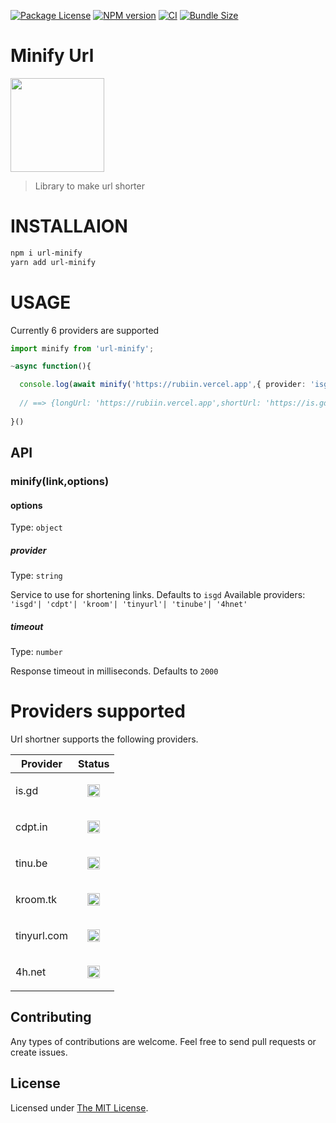 <p float="left">
<a href="https://www.npmjs.com/package/url-minify"><img src="https://img.shields.io/npm/l/url-minify" alt="Package License" /></a>
<a href="https://www.npmjs.com/package/url-minify"><img src="https://badgen.net/npm/v/url-minify" alt="NPM version" /></a>
 <a href="https://www.npmjs.com/package/url-minify"><img src="https://github.com/rubiin/tweeny-weeny/workflows/CI/badge.svg" alt="CI" /></a> 
 <a href="https://www.npmjs.com/package/url-minify"><img src="https://badgen.net/bundlephobia/min/url-minify" alt="Bundle Size" /></a> 
</p>

# Minify Url

<img src="https://i.imgur.com/gbXDQyL.png" height="150">


> Library to make url shorter

# INSTALLAION

```sh
npm i url-minify
yarn add url-minify

```

# USAGE


Currently 6 providers are supported

```ts
import minify from 'url-minify';

~async function(){

  console.log(await minify('https://rubiin.vercel.app',{ provider: 'isgd'}))  
  
  // ==> {longUrl: 'https://rubiin.vercel.app',shortUrl: 'https://is.gd/PTkruq'}
  
}()

```

## API

### minify(link,options)


#### options

Type: `object`

##### provider

Type: `string`

Service to use for shortening links. Defaults to `isgd`
Available providers: `'isgd'| 'cdpt'| 'kroom'| 'tinyurl'| 'tinube'| '4hnet'`

##### timeout

Type: `number`

Response timeout in milliseconds. Defaults to `2000`


# Providers supported

Url shortner supports the following providers.

| Provider | Status |
| -------- | ------ |
| is.gd | <p align="center"><code><img height="20" src="https://i.imgur.com/tG9nb8s.png"> |
| cdpt.in | <p align="center"><code><img height="20" src="https://i.imgur.com/tG9nb8s.png"> |
| tinu.be | <p align="center"><code><img height="20" src="https://i.imgur.com/tG9nb8s.png"> |
| kroom.tk | <p align="center"><code><img height="20" src="https://i.imgur.com/tG9nb8s.png"> |
| tinyurl.com | <p align="center"><code><img height="20" src="https://i.imgur.com/tG9nb8s.png"> |
| 4h.net | <p align="center"><code><img height="20" src="https://i.imgur.com/tG9nb8s.png"> |

## Contributing

Any types of contributions are welcome. Feel free to send pull requests or create issues.

## License

Licensed under [The MIT License](LICENSE).
